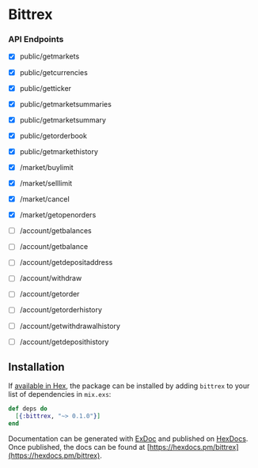 # Bittrex

### API Endpoints
- [x] public/getmarkets
- [x] public/getcurrencies
- [x] public/getticker
- [x] public/getmarketsummaries
- [x] public/getmarketsummary
- [x] public/getorderbook
- [x] public/getmarkethistory
- [x] /market/buylimit
- [x] /market/selllimit
- [x] /market/cancel
- [x] /market/getopenorders
- [ ] /account/getbalances
- [ ] /account/getbalance
- [ ] /account/getdepositaddress
- [ ] /account/withdraw
- [ ] /account/getorder
- [ ] /account/getorderhistory
- [ ] /account/getwithdrawalhistory
- [ ] /account/getdeposithistory



## Installation

If [available in Hex](https://hex.pm/docs/publish), the package can be installed
by adding `bittrex` to your list of dependencies in `mix.exs`:

```elixir
def deps do
  [{:bittrex, "~> 0.1.0"}]
end
```

Documentation can be generated with [ExDoc](https://github.com/elixir-lang/ex_doc)
and published on [HexDocs](https://hexdocs.pm). Once published, the docs can
be found at [https://hexdocs.pm/bittrex](https://hexdocs.pm/bittrex).

